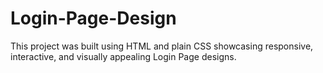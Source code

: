 # Login-Page-Design
This project was built using HTML and plain CSS showcasing responsive, interactive, and visually appealing Login Page designs.


